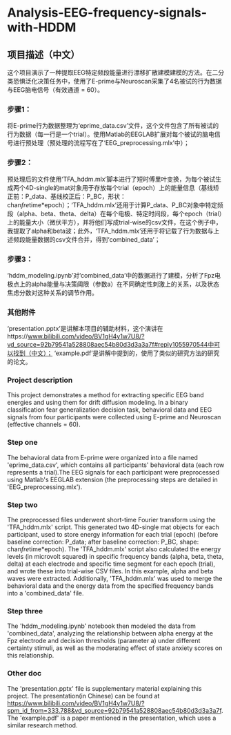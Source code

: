 # Analysis-EEG-frequency-signals-with-HDDM
## 项目描述（中文）
这个项目演示了一种提取EEG特定频段能量进行漂移扩散建模建模的方法。在二分类恐惧泛化决策任务中，使用了E-prime与Neuroscan采集了4名被试的行为数据与EEG脑电信号（有效通道 = 60）。

### 步骤1：
将E-prime行为数据整理为‘eprime_data.csv’文件，这个文件包含了所有被试的行为数据（每一行是一个trial）。使用Matlab的EEGLAB扩展对每个被试的脑电信号进行预处理（预处理的流程写在了‘EEG_preprocessing.mlx’中）；

### 步骤2：
预处理后的文件使用‘TFA_hddm.mlx’脚本进行了短时傅里叶变换，为每个被试生成两个4D-single的mat对象用于存放每个trial（epoch）上的能量信息（基线矫正前：P_data、基线校正后：P_BC，形状：chan*fre*time*epoch）；‘TFA_hddm.mlx’还用于计算P_data、P_BC对象中特定频段（alpha、beta、theta、delta）在每个电极、特定时间段，每个epoch（trial）上的能量大小（微伏平方），并将他们写成trial-wise的csv文件，在这个例子中，我提取了alpha和beta波；此外，‘TFA_hddm.mlx’还用于将记载了行为数据与上述频段能量数据的csv文件合并，得到‘combined_data’；

### 步骤3：
‘hddm_modeling.ipynb’对‘combined_data’中的数据进行了建模，分析了Fpz电极点上的alpha能量与决策阈限（参数a）在不同确定性刺激上的关系，以及状态焦虑分数对这种关系的调节作用。

### 其他附件
‘presentation.pptx’是讲解本项目的辅助材料，这个演讲在https://www.bilibili.com/video/BV1gH4y1w7U8/?vd_source=92b79541a528808aec54b80d3d3a3a7f#reply1055970544中可以找到（中文）；
‘example.pdf’是讲解中提到的，使用了类似的研究方法的研究的论文。

### Project description
This project demonstrates a method for extracting specific EEG band energies and using them for drift diffusion modeling. In a binary classification fear generalization decision task, behavioral data and EEG signals from four participants were collected using E-prime and Neuroscan (effective channels = 60).

### Step one
The behavioral data from E-prime were organized into a file named 'eprime_data.csv', which contains all participants' behavioral data (each row represents a trial).The EEG signals for each participant were preprocessed using Matlab's EEGLAB extension (the preprocessing steps are detailed in 'EEG_preprocessing.mlx').

### Step two
The preprocessed files underwent short-time Fourier transform using the 'TFA_hddm.mlx' script. This generated two 4D-single mat objects for each participant, used to store energy information for each trial (epoch) (before baseline correction: P_data; after baseline correction: P_BC, shape: chan*fre*time*epoch). The 'TFA_hddm.mlx' script also calculated the energy levels (in microvolt squared) in specific frequency bands (alpha, beta, theta, delta) at each electrode and specific time segment for each epoch (trial), and wrote these into trial-wise CSV files. In this example, alpha and beta waves were extracted. Additionally, 'TFA_hddm.mlx' was used to merge the behavioral data and the energy data from the specified frequency bands into a 'combined_data' file.

### Step three
The 'hddm_modeling.ipynb' notebook then modeled the data from 'combined_data', analyzing the relationship between alpha energy at the Fpz electrode and decision thresholds (parameter a) under different certainty stimuli, as well as the moderating effect of state anxiety scores on this relationship.

### Other doc
The 'presentation.pptx' file is supplementary material explaining this project. The presentation(in Chinese) can be found at https://www.bilibili.com/video/BV1gH4y1w7U8/?spm_id_from=333.788&vd_source=92b79541a528808aec54b80d3d3a3a7f. The 'example.pdf' is a paper mentioned in the presentation, which uses a similar research method.
